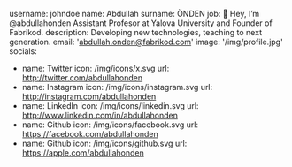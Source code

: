 username: johndoe
name: Abdullah
surname: ÖNDEN
job: 👋 Hey, I’m @abdullahonden Assistant Profesor at Yalova University and Founder of Fabrikod.
description: Developing new technologies, teaching to next generation.
email: 'abdullah.onden@fabrikod.com'
image: '/img/profile.jpg'
socials:
  - name: Twitter
    icon: /img/icons/x.svg
    url: http://twitter.com/abdullahonden
  - name: Instagram
    icon: /img/icons/instagram.svg
    url: http://instagram.com/abdullahonden
  - name: LinkedIn
    icon: /img/icons/linkedin.svg
    url: http://www.linkedin.com/in/abdullahonden
  - name: Github
    icon: /img/icons/facebook.svg
    url: https://facebook.com/abdullahonden
  - name: Github
    icon: /img/icons/github.svg
    url: https://apple.com/abdullahonden